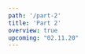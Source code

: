 ```yaml
---
path: '/part-2'
title: 'Part 2'
overview: true
upcoming: "02.11.20"
---
```


<pages-in-this-section></pages-in-this-section>
